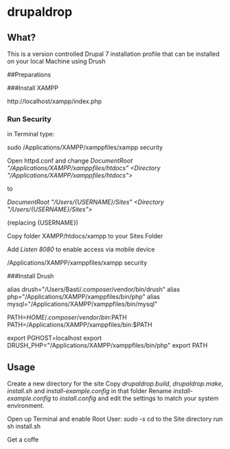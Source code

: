 # drupaldrop

## What?

This is a version controlled Drupal 7 installation profile that can be installed on your local Machine using Drush

##Preparations

###Install XAMPP

http://localhost/xampp/index.php

### Run Security
in Terminal type:

sudo /Applications/XAMPP/xamppfiles/xampp security

Open httpd.conf and change 
*DocumentRoot "/Applications/XAMPP/xamppfiles/htdocs"*
*<Directory "/Applications/XAMPP/xamppfiles/htdocs">*

to

*DocumentRoot "/Users/{USERNAME}/Sites"*
*<Directory "/Users/{USERNAME}/Sites">*

(replacing {USERNAME})

Copy folder XAMPP/htdocs/xampp to your Sites Folder

Add *Listen 8080* to enable access via mobile device

/Applications/XAMPP/xamppfiles/xampp security


###Install Drush

alias drush="/Users/Basti/.composer/vendor/bin/drush"
alias php="/Applications/XAMPP/xamppfiles/bin/php"
alias mysql="/Applications/XAMPP/xamppfiles/bin/mysql"

PATH=$HOME/.composer/vendor/bin:$PATH
PATH=/Applications/XAMPP/xamppfiles/bin:$PATH

export PGHOST=localhost
export DRUSH_PHP="/Applications/XAMPP/xamppfiles/bin/php"
export PATH


## Usage

Create a new directory for the site
Copy *drupaldrop.build*, *drupaldrop.make*, *install.sh* and *install-example.config* in that folder
Rename *install-example.config* to *install.config* and edit the settings to match your system environment.

Open up Terminal and enable Root User: *sudo -s*
cd to the Site directory
run sh install.sh

Get a coffe 




